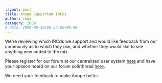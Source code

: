 ```yaml
---
layout: post
title: Anope Supported IRCDs
author: chaz
category: 2009
# date: 2009-08-16T06:37:00+00:00
---
```


We're reviewing which IRCds we support and would like feedback from our community as to which they use, and whether they would like to see anything new added to the mix.

Please register for our forum at our centralised user system <a href="https://login.anope.org">here</a> and have your opinion heard on our forum poll/thread <a href="https://forum.anope.org/index.php?topic=2830">here</a>.

We need your feedback to make Anope better.
